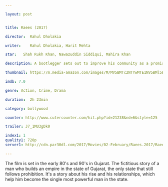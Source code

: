 ```yaml
---

layout: post


title: Raees (2017)

director:  Rahul Dholakia

writer:    Rahul Dholakia, Harit Mehta

star:   Shah Rukh Khan, Nawazuddin Siddiqui, Mahira Khan

description: A bootlegger sets out to improve his community as a promising leader but falls in a political trap.

thumbnail: https://m.media-amazon.com/images/M/MV5BMTc2NTYwMTE1NV5BMl5BanBnXkFtZTgwODQ5MzAwMTI@._V1_UY268_CR11,0,182,268_AL__QL50.jpg

imdb: 7.0

genre: Action, Crime, Drama

duration:  2h 23min

category: bollywood

counter: http://www.cutercounter.com/hit.php?id=21238&nd=6&style=125

trailer: J7_1MU3gDk0

index1: 1
quality1: 720p
server1: http://cdn.par30dl.com/2017/Movies/02-February/Raees.2017/Raees.2017.DVDScr.MkvCage_www.par30dl.com.mkv

---
```


The film is set in the early 80's and 90's in Gujarat. The fictitious story of a man who builds an empire in the state of Gujarat, the only state that still follows prohibition. It's a story about his rise and his relationships, which help him become the single most powerful man in the state.